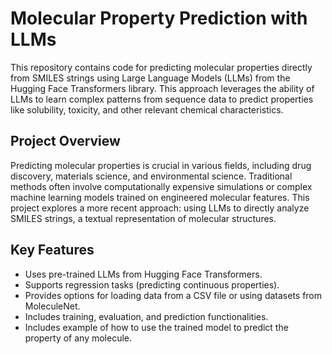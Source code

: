 # Molecular Property Prediction with LLMs

This repository contains code for predicting molecular properties directly from SMILES strings using Large Language Models (LLMs) from the Hugging Face Transformers library. This approach leverages the ability of LLMs to learn complex patterns from sequence data to predict properties like solubility, toxicity, and other relevant chemical characteristics.

## Project Overview

Predicting molecular properties is crucial in various fields, including drug discovery, materials science, and environmental science. Traditional methods often involve computationally expensive simulations or complex machine learning models trained on engineered molecular features. This project explores a more recent approach: using LLMs to directly analyze SMILES strings, a textual representation of molecular structures.

## Key Features

*   Uses pre-trained LLMs from Hugging Face Transformers.
*   Supports regression tasks (predicting continuous properties).
*   Provides options for loading data from a CSV file or using datasets from MoleculeNet.
*   Includes training, evaluation, and prediction functionalities.
*   Includes example of how to use the trained model to predict the property of any molecule.
